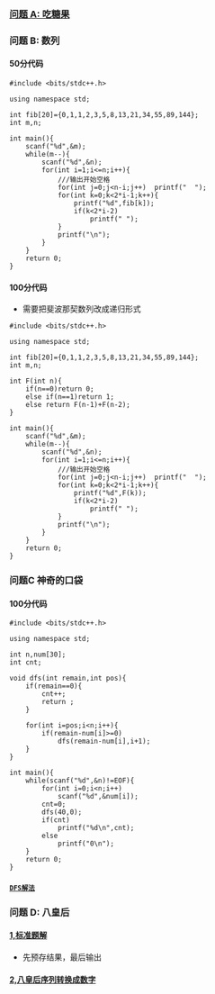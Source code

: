 ### [问题 A: 吃糖果](https://github.com/xiean927/code/blob/master/%E7%99%BE%E7%BB%83/NOI/2.6%E5%9F%BA%E6%9C%AC%E7%AE%97%E6%B3%95%E4%B9%8B%E5%8A%A8%E6%80%81%E8%A7%84%E5%88%92/1944:%E5%90%83%E7%B3%96%E6%9E%9C.md)
### 问题 B: 数列
#### 50分代码
```
#include <bits/stdc++.h>

using namespace std;

int fib[20]={0,1,1,2,3,5,8,13,21,34,55,89,144};
int m,n;

int main(){
    scanf("%d",&m);
    while(m--){
        scanf("%d",&n);
        for(int i=1;i<=n;i++){
            ///输出开始空格
            for(int j=0;j<n-i;j++)  printf("  ");
            for(int k=0;k<2*i-1;k++){
                printf("%d",fib[k]);
                if(k<2*i-2)
                    printf(" ");
            }
            printf("\n");
        }
    }
    return 0;
}

```

#### 100分代码
* 需要把斐波那契数列改成递归形式
```
#include <bits/stdc++.h>

using namespace std;

int fib[20]={0,1,1,2,3,5,8,13,21,34,55,89,144};
int m,n;

int F(int n){
	if(n==0)return 0;
	else if(n==1)return 1;
	else return F(n-1)+F(n-2);
}

int main(){
    scanf("%d",&m);
    while(m--){
        scanf("%d",&n);
        for(int i=1;i<=n;i++){
            ///输出开始空格
            for(int j=0;j<n-i;j++)  printf("  ");
            for(int k=0;k<2*i-1;k++){
                printf("%d",F(k));
                if(k<2*i-2)
                    printf(" ");
            }
            printf("\n");
        }
    }
    return 0;
}

```

### 问题C 神奇的口袋
#### 100分代码

```
#include <bits/stdc++.h>

using namespace std;

int n,num[30];
int cnt;

void dfs(int remain,int pos){
    if(remain==0){
        cnt++;
        return ;
    }

    for(int i=pos;i<n;i++){
        if(remain-num[i]>=0)
            dfs(remain-num[i],i+1);
    }
}

int main(){
    while(scanf("%d",&n)!=EOF){
        for(int i=0;i<n;i++)
            scanf("%d",&num[i]);
        cnt=0;
        dfs(40,0);
        if(cnt)
            printf("%d\n",cnt);
        else
            printf("0\n");
    }
    return 0;
}
```

#### [```DFS解法```](https://blog.csdn.net/hello_world100/article/details/88744432)

### 问题 D: 八皇后

#### [1,标准题解](https://blog.csdn.net/wchzh2015/article/details/102810936)
* 先预存结果，最后输出
#### [2,八皇后序列转换成数字](https://blog.csdn.net/weirdo_coder/article/details/89005706)









